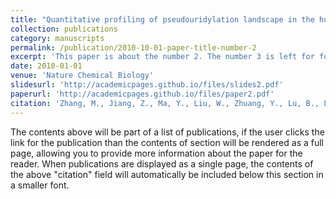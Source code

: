 ```yaml
---
title: "Quantitative profiling of pseudouridylation landscape in the human transcriptome."
collection: publications
category: manuscripts
permalink: /publication/2010-10-01-paper-title-number-2
excerpt: 'This paper is about the number 2. The number 3 is left for future work.'
date: 2010-01-01
venue: 'Nature Chemical Biology'
slidesurl: 'http://academicpages.github.io/files/slides2.pdf'
paperurl: 'http://academicpages.github.io/files/paper2.pdf'
citation: 'Zhang, M., Jiang, Z., Ma, Y., Liu, W., Zhuang, Y., Lu, B., Li, K., Peng, J., and Yi, C. (2023). &quot;Quantitative profiling of pseudouridylation landscape in the human transcriptome.&quot; <i>Nature Chemical Biology</i>'
---
```


The contents above will be part of a list of publications, if the user clicks the link for the publication than the contents of section will be rendered as a full page, allowing you to provide more information about the paper for the reader. When publications are displayed as a single page, the contents of the above "citation" field will automatically be included below this section in a smaller font.
